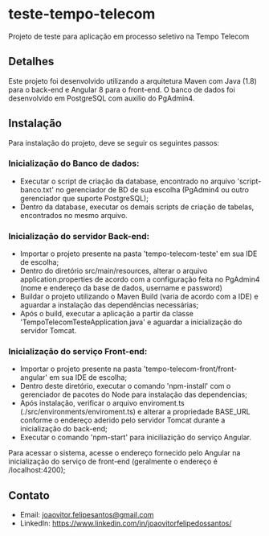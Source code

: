 # teste-tempo-telecom
Projeto de teste para aplicação em processo seletivo na Tempo Telecom

## Detalhes

Este projeto foi desenvolvido utilizando a arquitetura Maven com Java (1.8) para o back-end e Angular 8 para o front-end. O banco de dados foi desenvolvido em PostgreSQL com auxilio do PgAdmin4.

## Instalação

Para instalação do projeto, deve se seguir os seguintes passos:

### Inicialização do Banco de dados:
* Executar o script de criação da database, encontrado no arquivo 'script-banco.txt' no gerenciador de BD de sua escolha (PgAdmin4 ou outro gerenciador que suporte PostgreSQL);
* Dentro da database, executar os demais scripts de criação de tabelas, encontrados no mesmo arquivo.

### Inicialização do servidor Back-end:
* Importar o projeto presente na pasta 'tempo-telecom-teste' em sua IDE de escolha;
* Dentro do diretório src/main/resources, alterar o arquivo application.properties de acordo com a configuração feita no PgAdmin4 (nome e endereço da base de dados, username e password)
* Buildar o projeto utilizando o Maven Build (varia de acordo com a IDE) e aguardar a instalação das dependências necessárias;
* Após o build, executar a aplicação a partir da classe 'TempoTelecomTesteApplication.java' e aguardar a inicialização do servidor Tomcat.

### Inicialização do serviço Front-end:
* Importar o projeto presente na pasta 'tempo-telecom-front/front-angular' em sua IDE de escolha;
* Dentro deste diretório, executar o comando 'npm-install' com o gerenciador de pacotes do Node para instalação das dependencias;
* Após instalação, verificar o arquivo enviroment.ts (./src/environments/enviroment.ts) e alterar a propriedade BASE_URL conforme o endereço aderido pelo servidor Tomcat durante a inicialização do back-end;
* Executar o comando 'npm-start' para iniciliazição do serviço Angular.

Para acessar o sistema, acesse o endereço fornecido pelo Angular na inicialização do serviço de front-end (geralmente o endereço é /localhost:4200);

## Contato

* Email: joaovitor.felipesantos@gmail.com
* LinkedIn: https://www.linkedin.com/in/joaovitorfelipedossantos/